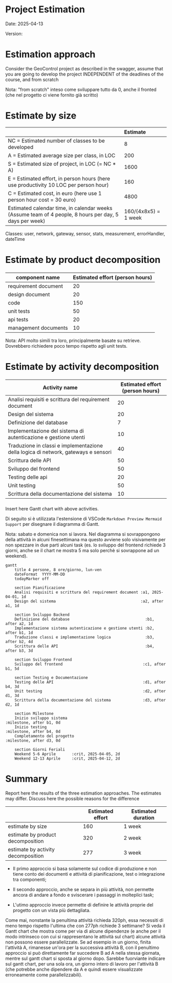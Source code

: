 # Project Estimation

Date: 2025-04-13

Version: 

# Estimation approach

Consider the GeoControl project as described in the swagger, assume that you are going to develop the project INDEPENDENT of the deadlines of the course, and from scratch

Nota: "from scratch" inteso come sviluppare tutto da 0, anche il fronted (che nel progetto ci viene fornito già scritto)

# Estimate by size

|                                         | Estimate |
| :-------------------------------------- | :------- |
| NC = Estimated number of classes to be developed | 8 |
| A = Estimated average size per class, in LOC | 200 |
| S = Estimated size of project, in LOC (= NC \* A) | 1600 |
| E = Estimated effort, in person hours (here use productivity 10 LOC per person hour) | 160 |
| C = Estimated cost, in euro (here use 1 person hour cost = 30 euro) | 4800 |
| Estimated calendar time, in calendar weeks (Assume team of 4 people, 8 hours per day, 5 days per week) | 160/(4x8x5) = 1 week |

Classes: user, network, gateway, sensor, stats, measurement, errorHandler, dateTime

# Estimate by product decomposition

###

| component name       | Estimated effort (person hours) |
| -------------------- | ------------------------------- |
| requirement document |            20                   |
| design document      |            20                   |
| code                 |            150                  |
| unit tests           |            50                   |
| api tests            |            20                   |
| management documents |            10                   |

Nota: API molto simili tra loro, principalmente basate su retrieve. Dovrebbero richiedere poco tempo rispetto agli unit tests.

# Estimate by activity decomposition

###

| Activity name | Estimated effort (person hours) |
| ------------- | ------------------------------- |
| Analisi requisiti e scrittura del requirement document | 20 |
| Design del sistema | 20 |
| Definizione del database | 7 |
| Implementazione del sistema di autenticazione e gestione utenti | 10 |
| Traduzione in classi e implementazione della logica di network, gateways e sensori | 40 |
| Scrittura delle API | 50 |
| Sviluppo del frontend | 50 |
| Testing delle api | 20 |
| Unit testing | 50 |
| Scrittura della documentazione del sistema | 10 |

###

Insert here Gantt chart with above activities.

Di seguito si è utilizzata l'estensione di VSCode `Markdown Preview Mermaid Support` per disegnare il diagramma di Gantt.

Nota: sabato e domenica non si lavora. Nel diagramma si sovrappongono della attività in alcuni finesettimana ma questo avviene solo visivamente per non spezzare in due parti alcuni task (es. lo sviluppo del frontend richiede 3 giorni, anche se il chart ne mostra 5 ma solo perchè si sovrappone ad un weekend).

```mermaid
gantt
    title 4 persone, 8 ore/giorno, lun-ven
    dateFormat  YYYY-MM-DD
    todayMarker off
    
    section Pianificazione
    Analisi requisiti e scrittura del requirement document :a1, 2025-04-01, 1d
    Design del sistema                                     :a2, after a1, 1d
    
    section Sviluppo Backend
    Definizione del database                                 :b1, after a2, 1d
    Implementazione sistema autenticazione e gestione utenti :b2, after b1, 1d
    Traduzione classi e implementazione logica               :b3, after b2, 4d
    Scrittura delle API                                      :b4, after b3, 3d
    
    section Sviluppo Frontend
    Sviluppo del frontend                                   :c1, after b1, 5d
    
    section Testing e Documentazione
    Testing delle API                                       :d1, after b4, 3d
    Unit testing                                            :d2, after d1, 3d
    Scrittura della documentazione del sistema              :d3, after d2, 1d
    
    section Milestone
    Inizio sviluppo sistema                                 :milestone, after b1, 0d
    Inizio testing                                          :milestone, after b4, 0d
    Completamento del progetto                              :milestone, after d3, 0d
    
    section Giorni Feriali
    Weekend 5-6 Aprile       :crit, 2025-04-05, 2d
    Weekend 12-13 Aprile     :crit, 2025-04-12, 2d
```

# Summary

Report here the results of the three estimation approaches. The estimates may differ. Discuss here the possible reasons for the difference

|                                    | Estimated effort | Estimated duration |
| ---------------------------------- | ---------------- | ------------------ |
| estimate by size                   |       160        |       1 week       |
| estimate by product decomposition  |       320        |       2 week       |
| estimate by activity decomposition |       277        |       3 week       |

- Il primo approccio si basa solamente sul codice di produzione e non tiene conto dei documenti e attività di pianificazione, test o integrazione tra componenti;

- Il secondo approccio, anche se separa in più attività, non permette ancora di andare a fondo e sviscerare i passaggi in molteplici task;

- L'utimo approccio invece permette di definire le attività proprie del progetto con un vista più dettagliata. 

Come mai, nonstante la penultima attività richieda 320ph, essa necessiti di meno tempo rispetto l'ultima che con 277ph richiede 3 settimane? Si veda il Gantt chart che mostra come per via di alcune dipendenze (e anche per il modo intrinseco con cui si rappresentano le attività sul chart) alcune attività non possono essere parallelizzate. Se ad esempio in un giorno, finita l'attività A, rimanesse un'ora per la successiva attività B, con il penultimo approccio si può direttamente far succedere B ad A nella stessa giornata, mentre sul gantt chart si sposta al giorno dopo. Sarebbe fuorviante indicare sul gantt chart, per una sola ora, un giorno intero di lavoro per l'attività B (che potrebbe anche dipendere da A e quindi essere visualizzate erroneamente come parallelizzabili).